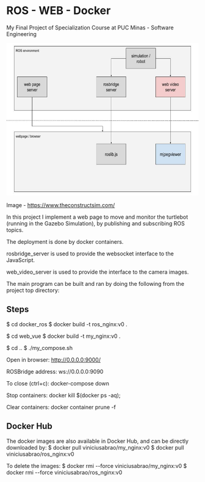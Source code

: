 # ROS - WEB - Docker
My Final Project of Specialization Course at PUC Minas - Software Engineering

<img src="media/diagram.jpg" width="700" height="400" />

Image - https://www.theconstructsim.com/

In this project I implement a web page to move and monitor the turtlebot (running in the Gazebo Simulation), by publishing and subscribing ROS topics.

The deployment is done by docker containers.

rosbridge_server is used to provide the websocket interface to the JavaScript.

web_video_server is used to provide the interface to the camera images.

The main program can be built and ran by doing the following from the project top directory:

## Steps



$ cd docker_ros 
$ docker build -t ros_nginx:v0 .

$ cd web_vue
$ docker build -t my_nginx:v0 . 

$ cd ..
$ ./my_compose.sh

Open in browser:
http://0.0.0.0:9000/

ROSBridge address: 
ws://0.0.0.0:9090

To close (ctrl+c):
docker-compose down 

Stop containers:
docker kill $(docker ps -aq); 

Clear containers:
docker container prune -f 

## Docker Hub


The docker images are also available in Docker Hub, and can be directly downloaded by:
$ docker pull viniciusabrao/my_nginx:v0
$ docker pull viniciusabrao/ros_nginx:v0

To delete the images:
$ docker rmi --force viniciusabrao/my_nginx:v0
$ docker rmi --force viniciusabrao/ros_nginx:v0
